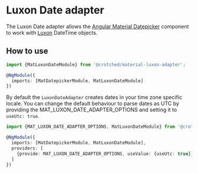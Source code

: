 # Luxon Date adapter

The Luxon Date adapter allows the [Angular Material Datepicker][ngm-datepicker] component to work with
[Luxon][luxon] DateTime objects.

## How to use

```typescript
import {MatLuxonDateModule} from '@crotched/material-luxon-adapter';

@NgModule({
  imports: [MatDatepickerModule, MatLuxonDateModule]
})
```

By default the `LuxonDateAdapter` creates dates in your time zone specific locale. You can change the default behaviour to parse dates as UTC by providing the MAT_LUXON_DATE_ADAPTER_OPTIONS and setting it to `useUtc: true`.

```typescript
import {MAT_LUXON_DATE_ADAPTER_OPTIONS, MatLuxonDateModule} from '@crotched/material-luxon-adapter';

@NgModule({
  imports: [MatDatepickerModule, MatLuxonDateModule],
  providers: [
    {provide: MAT_LUXON_DATE_ADAPTER_OPTIONS, useValue: {useUtc: true}}
  ]
})
```

[luxon]: https://moment.github.io/luxon/
[ngm-datepicker]: https://material.angular.io/components/datepicker
